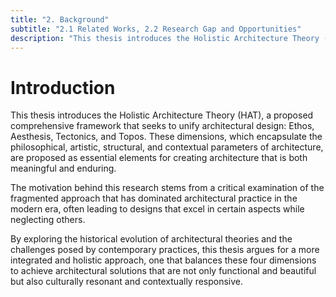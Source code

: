 ```yaml
---
title: "2. Background"
subtitle: "2.1 Related Works, 2.2 Research Gap and Opportunities"
description: "This thesis introduces the Holistic Architecture Theory (HAT), a proposed comprehensive framework that seeks to unify architectural design: Ethos, Aesthesis, Tectonics, and Topos."
---
```


# Introduction

This thesis introduces the Holistic Architecture Theory (HAT), a proposed comprehensive framework that seeks to unify architectural design: Ethos, Aesthesis, Tectonics, and Topos. These dimensions, which encapsulate the philosophical, artistic, structural, and contextual parameters of architecture, are proposed as essential elements for creating architecture that is both meaningful and enduring.

The motivation behind this research stems from a critical examination of the fragmented approach that has dominated architectural practice in the modern era, often leading to designs that excel in certain aspects while neglecting others.

By exploring the historical evolution of architectural theories and the challenges posed by contemporary practices, this thesis argues for a more integrated and holistic approach, one that balances these four dimensions to achieve architectural solutions that are not only functional and beautiful but also culturally resonant and contextually responsive.
